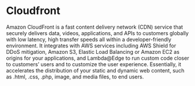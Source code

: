# Cloudfront

Amazon CloudFront is a fast content delivery network (CDN) service that securely delivers data, videos, applications, and APIs to customers globally with low latency, high transfer speeds all within a developer-friendly environment. It integrates with AWS services including AWS Shield for DDoS mitigation, Amazon S3, Elastic Load Balancing or Amazon EC2 as origins for your applications, and Lambda@Edge to run custom code closer to customers’ users and to customize the user experience. Essentially, it accelerates the distribution of your static and dynamic web content, such as .html, .css, .php, image, and media files, to end users.